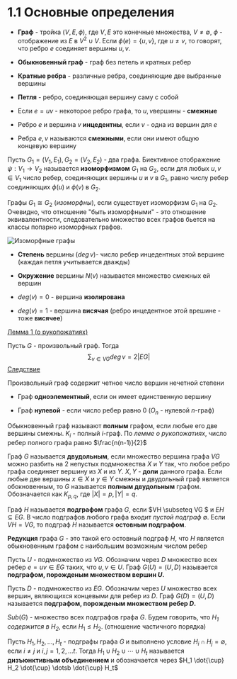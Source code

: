 # 1.1 Основные определения

+ **Граф** - тройка $(V, E, \phi)$, где $V,E$ это конечные множества, $V \ne \emptyset$, $\phi$ - отображение из $E$ в $V^2 \cup V$. 
  Если $\phi(e) = \{u, v\}$, где $u \ne v$, то говорят, что ребро $e$ соединяет вершины $u,v$.
+  **Обыкновенный граф** - граф без петель и кратных ребер



+ **Кратные ребра** - различные ребра, соединяющие две выбранные вершины
+ **Петля** - ребро, соединяющая вершину саму с собой



+ Если $e=uv​$ - некоторое ребро графа, то $u, v​$ вершины - **смежные** 
+ Ребро $e$ и вершина $v$ **инцедентны**, если  $v$ - одна из вершин для $e$
+ Ребра $e, v$ называются **смежными**, если они имеют общую концевую вершину



Пусть $G_1 = (V_1, E_1), G_2 = (V_2, E_2)$ - два графа. Биективное отображение $\psi: V_1 \rightarrow V_2$ называется **изоморфизмом** $G_1$ на $G_2$, если для любых $u,v \in V_1$ число ребер, соединяющих вершины $u$ и $v$ в $G_1$, равно числу ребер соединяющих $\phi(u)$ и $\phi(v)$ в $G_2$. 

Графы $G_1 \cong G_2$ (*изоморфны*), если существует изоморфизм $G_1$ на $G_2$. Очевидно, что отношение "быть изоморфными" - это отношение эквивалентности, следовательно множество всех графов бьется на классы попарно изоморфных графов.



![Изоморфные графы](https://i.imgur.com/Y7sjdXg.jpg)



+ **Степень** вершины ($deg\,v$)- число ребер инцедентных этой вершине (каждая петля учитывается дважды)

+ **Окружение** вершины $N(v)$ называется множество смежных ей вершин



* $deg(v) = 0$ - вершина **изолирована**

* $deg(v) = 1$  - вершина **висячая** (ребро инцедентное этой врешине - тоже **висячее**)



<u>Лемма 1 (о рукопожатиях)</u>

Пусть $G$ - произвольный граф. Тогда
$$
\sum_{v \in VG}deg\,v = 2|EG|
$$
<u>Следствие</u>

Произвольный граф содержит четное число вершин нечетной степени



+ Граф **одноэлементный**, если он имеет единственную вершину

+ Граф **нулевой** - если число ребер равно 0 ($O_n$ - нулевой $n$-граф)



Обыкновенный граф называют **полным** графом, если любые его две вершины смежны.  $K_i$ - полный $i$-граф.  По *лемме о рукопожатиях*, число ребер полного графа равно $\frac{n(n-1)}{2}$



Граф $G$ называется **двудольным**, если множество вершина графа $VG$ можно разбить на 2 непустых подмножества $X$ и $Y$ так, что любое ребро графа соединяет вершину из $X$ и из $Y$. $X,\,Y$ - **доли** данного графа. Если любые две вершины $x \in X$ и $y \in Y$ смежны и двудольный граф является обокновенным, то $G$ называется **полным двудольным** графом. Обозначается  как $K_{p,q}$, где $|X|=p, |Y|=q$.



Граф $H$ называется **подграфом** графа $G$, если $VH \subseteq VG $ и $EH \subseteq EG$. В число подграфов любого графа входит *пустой подграф* $\emptyset$. Если $VH=VG$, то подграф $H$ называется **остовным подграфом**.

**Редукция** графа $G$ - это такой его остовный подграф $H$, что $H$ является обыкновенным графом с наибольшим возможным числом ребер



Пусть $U$ - подмножество из $VG$. Обозначим через $D$ множество всех ребер $e=uv \in EG$  таких, что $u,v \in U$. Граф $G(U)=(U,D)$ называется **подграфом, порожденым множеством вершин $U$.**

Пусть $D$ - подмножество из $EG$. Обозначим через $U$ множество всех вершин, вяляющихся концевыми для ребер из $D$. Граф $G(D)=(U,D)$ называется **подграфом, порожденым множеством ребер $D$.**



$Sub(G)$ - множество всех подграфов графа $G$. Будем говорить, что *$H_1$ содержится в $H_2$*, если $H_1 \le H_2$. (отношение частичного порядка)

Пусть $H_1, H_2, \dotsc, H_t$ - подграфы графа $G$ и выполнено условие $H_i \cap H_j = \emptyset$, если $i \ne j$ и $i,j = 1,2,\dotsc t$. Тогда $H_1 \cup H_2 \cup \dotsb \cup H_t$ называется **дизъюнктивным объединением** и обозначается через $H_1 \dot{\cup} H_2 \dot{\cup} \dotsb \dot{\cup} H_t$